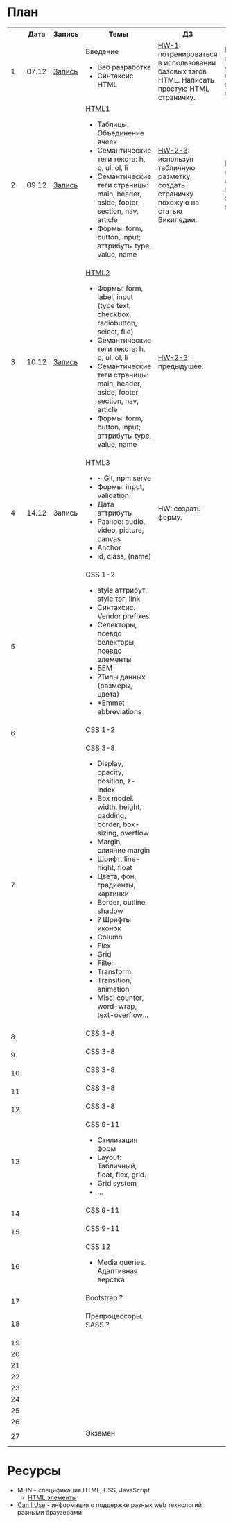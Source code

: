 # План
<table>
  <tr>
    <th></th>
    <th>Дата</th>
    <th>Запись</th>
    <th>Темы</th>
    <th>ДЗ</th>
    <th>Упражнения</th>
  </tr>
  <tr>
    <td>1</td>
    <td>07.12</td>
    <td><a href="https://zoom.us/rec/share/iLtgphK03TVvcBz--vK7CY3ND44SXTxgPe8StEO7aeZQydptfH2Q8lDOeLSDKnN6.zHAQOh0XcISX2L63?startTime=1607347055000">Запись</a></td>
    <td>Введение
      <ul>
        <li>Веб разработка</li>
        <li>Синтаксис HTML</li>
      </ul>
    </td>
    <td><a href="./HW-1">HW-1</a>: потренироваться в использовании базовых тэгов HTML. Написать простую HTML страничку.</td>
    <td><a href="./EX-1">EX-1</a>: потренироваться указывать верные относительные пути</td>
  </tr>

  <tr>
    <td>2</td>
    <td>09.12</td>
    <td><a href="https://zoom.us/rec/share/QoXA0rfakQxSmJSjW6zyUe0h7GsiMpq7f2xIJgERHTMV1vtFb7bIdBBpLREqTgFi.6uGAOBXJKGVkcs_Z?startTime=1607518477000">Запись</a></td>
    <td><a href="./Abstract-1-2">HTML1</a>
      <ul>
        <li>Таблицы. Объединение ячеек</li>
        <li>Семантические теги текста: h, p, ul, ol, li</li>
        <li>Семантические теги страницы: main, header, aside, footer, section, nav, article</li>
        <li>Формы: form, button, input; аттрибуты type, value, name</li>
      </ul>
    </td>
    <td><a href="./HW-2-3">HW-2-3</a>: используя табличную разметку, создать страничку похожую на статью Википедии.</td>
    <td><a href="./EX-2">EX-2</a>: потренироваться использовать аттрибуты collspan и rowspan</td>
  </tr>

  <tr>
    <td>3</td>
    <td>10.12</td>
    <td><a href="https://zoom.us/rec/share/J4mFjydRRLyiZuWcqL96GJ4yV1fsj8FzHXBsNwH89mVQ300psjiwhsXa2EzhJVLf.0Tempo9p_kyKYWEy?startTime=1607604977000">Запись</a></td>
    <td><a href="./Abstract-3">HTML2</a>
      <ul>
        <li>Формы: form, label, input (type text, checkbox, radiobutton, select, file)</li>
        <li>Семантические теги текста: h, p, ul, ol, li</li>
        <li>Семантические теги страницы: main, header, aside, footer, section, nav, article</li>
        <li>Формы: form, button, input; аттрибуты type, value, name</li>
      </ul>
    </td>
    <td><a href="./HW-2-3">HW-2-3</a>: предыдущее.</td>
    <td></td>
  </tr>

  <tr>
    <td>4</td>
    <td>14.12</td>
    <td><a>Запись</a></td>
    <td><a>HTML3</a>
      <ul>
        <li>~ Git, npm serve</li>
        <li>Формы: input, validation.</li>
        <li>Дата аттрибуты</li>
        <li>Разное: audio, video, picture, canvas</li>
        <li>Anchor</li>
        <li>id, class, (name)</li>
      </ul>
    </td>
    <td><a>HW</a>: создать форму.</td>
    <td></td>
  </tr>

  <tr>
    <td>5</td>
    <td></td>
    <td></td>
    <td><a>CSS 1-2</a>
      <ul>
        <li>style аттрибут, style тэг, link</li>
        <li>Синтаксис. Vendor prefixes </li>
        <li>Селекторы, псевдо селекторы, псевдо элементы</li>
        <li>БЕМ</li>
        <li>?Типы данных (размеры, цвета)</li>
        <li>*Emmet abbreviations</li>
      </ul>
    </td>
    <td></td>
    <td></td>
  </tr>

  <tr>
    <td>6</td>
    <td></td>
    <td></td>
    <td><a>CSS 1-2</a>
      <ul>
      </ul>
    </td>
    <td></td>
    <td></td>
  </tr>
  <tr>
    <td>7</td>
    <td></td>
    <td></td>
    <td><a>CSS 3-8</a>
      <ul>
        <li>Display, opacity, position, z-index</li>
        <li>Box model. width, height, padding, border, box-sizing, overflow</li>
        <li>Margin, слияние margin</li>
        <li>Шрифт,  line-hight, float</li>
        <li>Цвета, фон, градиенты, картинки</li>
        <li>Border, outline, shadow</li>
        <li>? Шрифты иконок</li>
        <li>Column</li>
        <li>Flex</li>
        <li>Grid</li>
        <li>Filter</li>
        <li>Transform</li>
        <li>Transition, animation</li>
        <li>Misc: counter, word-wrap, text-overflow...</li>
      </ul>
    </td>
    <td></td>
    <td></td>
  </tr>
  
  <tr>
    <td>8</td>
    <td></td>
    <td></td>
    <td><a>CSS 3-8</a>
      <ul>
      </ul>
    </td>
    <td></td>
    <td></td>
  </tr>
  
  <tr>
    <td>9</td>
    <td></td>
    <td></td>
    <td><a>CSS 3-8</a>
      <ul>
      </ul>
    </td>
    <td></td>
    <td></td>
  </tr>
  
  <tr>
    <td>10</td>
    <td></td>
    <td></td>
    <td><a>CSS 3-8</a>
      <ul>
      </ul>
    </td>
    <td></td>
    <td></td>
  </tr>
  
  <tr>
    <td>11</td>
    <td></td>
    <td></td>
    <td><a>CSS 3-8</a>
      <ul>
      </ul>
    </td>
    <td></td>
    <td></td>
  </tr>
  
  <tr>
    <td>12</td>
    <td></td>
    <td></td>
    <td><a>CSS 3-8</a>
      <ul>
      </ul>
    </td>
    <td></td>
    <td></td>
  </tr>
  
  <tr>
    <td>13</td>
    <td></td>
    <td></td>
    <td><a>CSS 9-11</a>
      <ul>
        <li>Стилизация форм</li>
        <li>Layout: Табличный, float, flex, grid.</li>
        <li>Grid system</li>
        <li>...</li>   
      </ul>
    </td>
    <td></td>
    <td></td>
  </tr>

  <tr>
    <td>14</td>
    <td></td>
    <td></td>
    <td><a>CSS 9-11</a>
      <ul></ul>
    </td>
    <td></td>
    <td></td>
  </tr>  

  <tr>
    <td>15</td>
    <td></td>
    <td></td>
    <td><a>CSS 9-11</a>
      <ul></ul>
    </td>
    <td></td>
    <td></td>
  </tr>  
  
  <tr>
    <td>16</td>
    <td></td>
    <td></td>
    <td><a>CSS 12</a>
      <ul>
        <li>Media queries. Адаптивная верстка</li>
      </ul>
    </td>
    <td></td>
    <td></td>
  </tr>  

  <tr>
    <td>17</td>
    <td></td>
    <td></td>
    <td><a>Bootstrap ?</a>
      <ul>
      </ul>
    </td>
    <td></td>
    <td></td>
  </tr>  

  <tr>
    <td>18</td>
    <td></td>
    <td></td>
    <td><a>Препроцессоры. SASS ?</a>
      <ul>
      </ul>
    </td>
    <td></td>
    <td></td>
  </tr>  

  <tr>
    <td>19</td>
    <td></td>
    <td></td>
    <td><a></a>
      <ul>
      </ul>
    </td>
    <td></td>
    <td></td>
  </tr>  
  
  <tr>
    <td>20</td>
    <td></td>
    <td></td>
    <td><a></a>
      <ul>
      </ul>
    </td>
    <td></td>
    <td></td>
  </tr>  
  <tr>
    <td>21</td>
    <td></td>
    <td></td>
    <td><a></a>
      <ul>
      </ul>
    </td>
    <td></td>
    <td></td>
  </tr>  
  <tr>
    <td>22</td>
    <td></td>
    <td></td>
    <td><a></a>
      <ul>
      </ul>
    </td>
    <td></td>
    <td></td>
  </tr>  
  <tr>
    <td>23</td>
    <td></td>
    <td></td>
    <td><a></a>
      <ul>
      </ul>
    </td>
    <td></td>
    <td></td>
  </tr>  
  <tr>
    <td>24</td>
    <td></td>
    <td></td>
    <td><a></a>
      <ul>
      </ul>
    </td>
    <td></td>
    <td></td>
  </tr>  
  <tr>
    <td>25</td>
    <td></td>
    <td></td>
    <td><a></a>
      <ul>
      </ul>
    </td>
    <td></td>
    <td></td>
  </tr>  
  <tr>
    <td>26</td>
    <td></td>
    <td></td>
    <td><a></a>
      <ul>
      </ul>
    </td>
    <td></td>
    <td></td>
  </tr>  
  <tr>
    <td>27</td>
    <td></td>
    <td></td>
    <td><a>Экзамен</a>
      <ul>
      </ul>
    </td>
    <td></td>
    <td></td>
  </tr>  
</table>


# Ресурсы
- MDN - спецификация HTML, CSS, JavaScript
  - [HTML элементы](https://developer.mozilla.org/ru/docs/Web/HTML/Element)
- [Can I Use](https://caniuse.com/) - информация о поддержке разных web технологий разными браузерами
